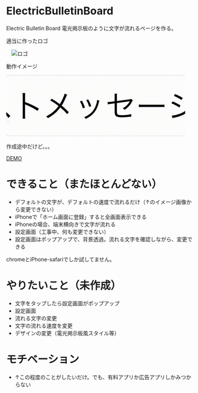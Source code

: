 # ElectricBulletinBoard
Electric Bulletin Board 電光掲示板のように文字が流れるページを作る。

適当に作ったロゴ　　

　![ロゴ](https://sktn3.github.io/ElectricBulletinBoard/icon.jpg "ロゴ")

動作イメージ　　

![イメージ](https://github.com/sktn3/myPhoto/blob/master/ElectricBulletinBoard_image.gif?raw=true "イメージ")

作成途中だけど。。。　　

[DEMO](https://sktn3.github.io/ElectricBulletinBoard/ElectricBulletinBoard.html)


# できること（またほとんどない）

- デフォルトの文字が、デフォルトの速度で流れるだけ（↑のイメージ画像から変更できない）
- iPhoneで「ホーム画面に登録」すると全画面表示できる
- iPhoneの場合、端末横向きで文字が流れる
- 設定画面（工事中、何も変更できない）
 - 設定画面はポップアップで、背景透過。流れる文字を確認しながら、変更できる

chromeとiPhone-safariでしか試してません。

# やりたいこと（未作成）

- 文字をタップしたら設定画面がポップアップ
- 設定画面
 - 流れる文字の変更
 - 文字の流れる速度を変更
 - デザインの変更（電光掲示板風スタイル等）


# モチベーション

- ↑この程度のことがしたいだけ。でも、有料アプリか広告アプリしかみつからない
